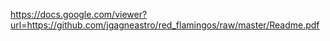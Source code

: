 https://docs.google.com/viewer?url=https://github.com/jgagneastro/red_flamingos/raw/master/Readme.pdf
